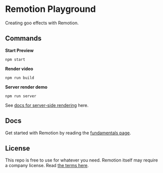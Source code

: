 # Remotion Playground

Creating goo effects with Remotion.

## Commands

**Start Preview**

```console
npm start
```

**Render video**

```console
npm run build
```

**Server render demo**

```console
npm run server
```

See [docs for server-side rendering](https://www.remotion.dev/docs/ssr) here.

## Docs

Get started with Remotion by reading the [fundamentals page](https://www.remotion.dev/docs/the-fundamentals).

## License

This repo is free to use for whatever you need. Remotion itself may require a company license. Read [the terms here](https://github.com/remotion-dev/remotion/blob/main/LICENSE.md).
